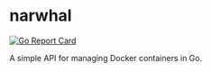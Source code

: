 # narwhal

[![Go Report Card](https://goreportcard.com/badge/github.com/espeon/narwhal)](https://goreportcard.com/report/github.com/espeon/narwhal)

A simple API for managing Docker containers in Go.


